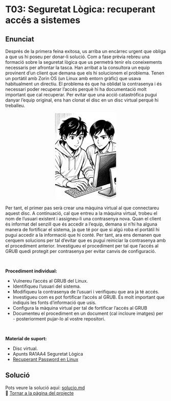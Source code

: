 # T03: Seguretat Lògica: recuperant accés a sistemes

## Enunciat

Després de la primera feina exitosa, us arriba un encàrrec urgent que obliga a que us hi poseu per donar-li solució.
Com a fase prèvia rebreu una formació sobre la seguretat lògica que us permetrà tenir els coneixements necessaris per afrontar la tasca.
Han arribat a la consultora un equip provinent d’un client que demana que els hi solucionem el problema.
Tenen un portàtil amb Zorin OS (un Linux amb entorn gràfic) que usava habitualment un directiu. El problema és que ha oblidat la contrasenya i és necessari poder recuperar l’accés perquè hi ha documentació molt important que cal recuperar. Per evitar que una acció catastròfica pugui danyar l’equip original, ens han clonat el disc en un disc virtual perquè hi treballeu.


<p align=center>
 <img src="img/img.png" alt="Imatge Enunciat T02">
</p>

Per tant, el primer pas serà crear una màquina virtual al que connectareu aquest disc. A continuació, cal que entreu a la màquina virtual, trobeu el nom de l’usuari existent i assigneu-li una contrasenya nova.
Quan el client és informat del senzill que és accedir a l’equip, demana si n’hi ha alguna manera de fortificar el sistema, ja que té por que si algú roba el portàtil hi pugui accedir a la informació que hi conté. Per tant, ara ens demanen que cerquem solucions per tal d’evitar que es pugui reiniciar la contrasenya amb el procediment anterior. 
Investigueu el procediment per tal que l’accés al GRUB quedi protegit per contrasenya per evitar canvis de configuració.

<br>

**Procediment individual:**
- Vulnereu l’accés al GRUB del Linux.
- Identifiqueu l’usuari del sistema.
- Modifiqueu la contrasenya de l’usuari i verifiqueu que ara ja té accés.
- Investigueu com es pot fortificar l’accés al GRUB. És molt important que indiquis les fonts d’informació que usis.
- Configura la màquina virtual per tal de fortificar l’accés al GRUB
- Documenteu el procediment en un document (cal incloure imatges) per - posteriorment pujar-lo al vostre repositori.

<br>

**Material de suport:**
- Disc virtual.
- Apunts RA1AA4 Seguretat Lògica
- [Recuperant Password en Linux](https://waytoit.wordpress.com/2013/06/06/recuperando-password-en-ubuntu/)

## Solució
Pots veure la solució aquí: [solucio.md](solucio.md)  
📍 [Tornar a la pàgina del projecte](../README.md)


